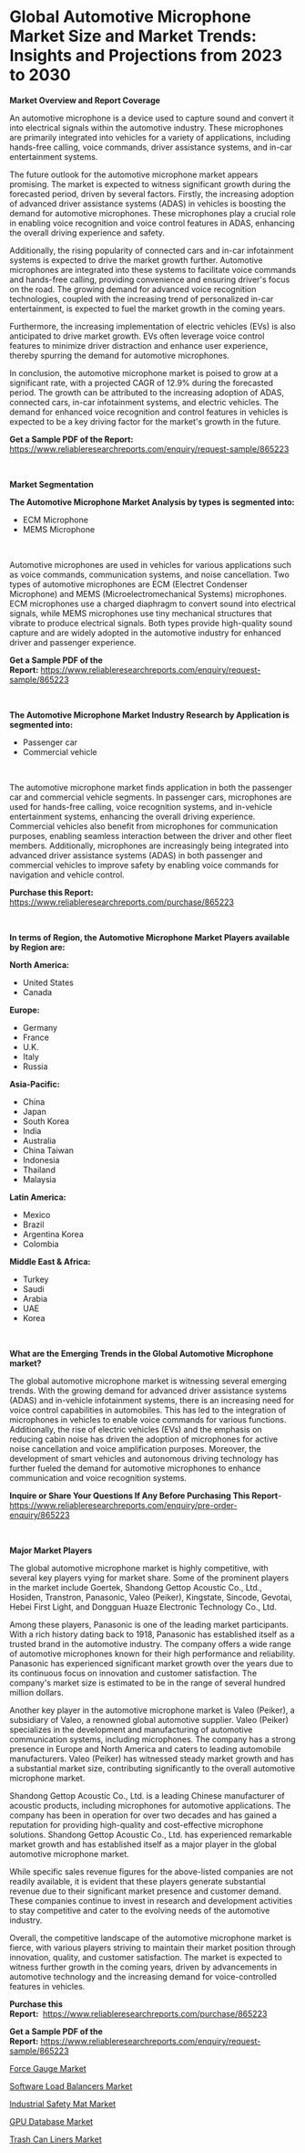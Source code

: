 <p><h1>Global Automotive Microphone Market Size and Market Trends: Insights and Projections from 2023 to 2030</h1></p><p><strong>Market Overview and Report Coverage</strong></p>
<p><p>An automotive microphone is a device used to capture sound and convert it into electrical signals within the automotive industry. These microphones are primarily integrated into vehicles for a variety of applications, including hands-free calling, voice commands, driver assistance systems, and in-car entertainment systems.</p><p>The future outlook for the automotive microphone market appears promising. The market is expected to witness significant growth during the forecasted period, driven by several factors. Firstly, the increasing adoption of advanced driver assistance systems (ADAS) in vehicles is boosting the demand for automotive microphones. These microphones play a crucial role in enabling voice recognition and voice control features in ADAS, enhancing the overall driving experience and safety.</p><p>Additionally, the rising popularity of connected cars and in-car infotainment systems is expected to drive the market growth further. Automotive microphones are integrated into these systems to facilitate voice commands and hands-free calling, providing convenience and ensuring driver's focus on the road. The growing demand for advanced voice recognition technologies, coupled with the increasing trend of personalized in-car entertainment, is expected to fuel the market growth in the coming years.</p><p>Furthermore, the increasing implementation of electric vehicles (EVs) is also anticipated to drive market growth. EVs often leverage voice control features to minimize driver distraction and enhance user experience, thereby spurring the demand for automotive microphones.</p><p>In conclusion, the automotive microphone market is poised to grow at a significant rate, with a projected CAGR of 12.9% during the forecasted period. The growth can be attributed to the increasing adoption of ADAS, connected cars, in-car infotainment systems, and electric vehicles. The demand for enhanced voice recognition and control features in vehicles is expected to be a key driving factor for the market's growth in the future.</p></p>
<p><strong>Get a Sample PDF of the Report:</strong> <a href="https://www.reliableresearchreports.com/enquiry/request-sample/865223">https://www.reliableresearchreports.com/enquiry/request-sample/865223</a></p>
<p>&nbsp;</p>
<p><strong>Market Segmentation</strong></p>
<p><strong>The Automotive Microphone Market Analysis by types is segmented into:</strong></p>
<p><ul><li>ECM Microphone</li><li>MEMS Microphone</li></ul></p>
<p>&nbsp;</p>
<p><p>Automotive microphones are used in vehicles for various applications such as voice commands, communication systems, and noise cancellation. Two types of automotive microphones are ECM (Electret Condenser Microphone) and MEMS (Microelectromechanical Systems) microphones. ECM microphones use a charged diaphragm to convert sound into electrical signals, while MEMS microphones use tiny mechanical structures that vibrate to produce electrical signals. Both types provide high-quality sound capture and are widely adopted in the automotive industry for enhanced driver and passenger experience.</p></p>
<p><strong>Get a Sample PDF of the Report:</strong>&nbsp;<a href="https://www.reliableresearchreports.com/enquiry/request-sample/865223">https://www.reliableresearchreports.com/enquiry/request-sample/865223</a></p>
<p>&nbsp;</p>
<p><strong>The Automotive Microphone Market Industry Research by Application is segmented into:</strong></p>
<p><ul><li>Passenger car</li><li>Commercial vehicle</li></ul></p>
<p>&nbsp;</p>
<p><p>The automotive microphone market finds application in both the passenger car and commercial vehicle segments. In passenger cars, microphones are used for hands-free calling, voice recognition systems, and in-vehicle entertainment systems, enhancing the overall driving experience. Commercial vehicles also benefit from microphones for communication purposes, enabling seamless interaction between the driver and other fleet members. Additionally, microphones are increasingly being integrated into advanced driver assistance systems (ADAS) in both passenger and commercial vehicles to improve safety by enabling voice commands for navigation and vehicle control.</p></p>
<p><strong>Purchase this Report:</strong>&nbsp; <a href="https://www.reliableresearchreports.com/purchase/865223">https://www.reliableresearchreports.com/purchase/865223</a></p>
<p>&nbsp;</p>
<p><strong>In terms of Region, the Automotive Microphone Market Players available by Region are:</strong></p>
<p>
    <p> <strong> North America: </strong>
        <ul>
            <li>United States</li>
            <li>Canada</li>
        </ul>
        </p> 
    <p> <strong> Europe: </strong>
        <ul>
            <li>Germany</li>
            <li>France</li>
            <li>U.K.</li>
            <li>Italy</li>
            <li>Russia</li>
        </ul>
        </p> 
    <p> <strong> Asia-Pacific: </strong>
        <ul>
            <li>China</li>
            <li>Japan</li>
            <li>South Korea</li>
            <li>India</li>
            <li>Australia</li>
            <li>China Taiwan</li>
            <li>Indonesia</li>
            <li>Thailand</li>
            <li>Malaysia</li>
        </ul>
        </p> 
    <p> <strong> Latin America: </strong>
        <ul>
            <li>Mexico</li>
            <li>Brazil</li>
            <li>Argentina Korea</li>
            <li>Colombia</li>
        </ul>
        </p> 
    <p> <strong> Middle East & Africa: </strong>
        <ul>
            <li>Turkey</li>
            <li>Saudi</li>
            <li>Arabia</li>
            <li>UAE</li>
            <li>Korea</li>
        </ul>
    </p>
    </p>
<p>&nbsp;</p>
<p><strong>What are the Emerging Trends in the Global Automotive Microphone market?</strong></p>
<p><p>The global automotive microphone market is witnessing several emerging trends. With the growing demand for advanced driver assistance systems (ADAS) and in-vehicle infotainment systems, there is an increasing need for voice control capabilities in automobiles. This has led to the integration of microphones in vehicles to enable voice commands for various functions. Additionally, the rise of electric vehicles (EVs) and the emphasis on reducing cabin noise has driven the adoption of microphones for active noise cancellation and voice amplification purposes. Moreover, the development of smart vehicles and autonomous driving technology has further fueled the demand for automotive microphones to enhance communication and voice recognition systems.</p></p>
<p><strong>Inquire or Share Your Questions If Any Before Purchasing This Report</strong>- <a href="https://www.reliableresearchreports.com/enquiry/pre-order-enquiry/865223">https://www.reliableresearchreports.com/enquiry/pre-order-enquiry/865223</a></p>
<p>&nbsp;</p>
<p><strong>Major Market Players</strong></p>
<p><p>The global automotive microphone market is highly competitive, with several key players vying for market share. Some of the prominent players in the market include Goertek, Shandong Gettop Acoustic Co., Ltd., Hosiden, Transtron, Panasonic, Valeo (Peiker), Kingstate, Sincode, Gevotai, Hebei First Light, and Dongguan Huaze Electronic Technology Co., Ltd.</p><p>Among these players, Panasonic is one of the leading market participants. With a rich history dating back to 1918, Panasonic has established itself as a trusted brand in the automotive industry. The company offers a wide range of automotive microphones known for their high performance and reliability. Panasonic has experienced significant market growth over the years due to its continuous focus on innovation and customer satisfaction. The company's market size is estimated to be in the range of several hundred million dollars.</p><p>Another key player in the automotive microphone market is Valeo (Peiker), a subsidiary of Valeo, a renowned global automotive supplier. Valeo (Peiker) specializes in the development and manufacturing of automotive communication systems, including microphones. The company has a strong presence in Europe and North America and caters to leading automobile manufacturers. Valeo (Peiker) has witnessed steady market growth and has a substantial market size, contributing significantly to the overall automotive microphone market.</p><p>Shandong Gettop Acoustic Co., Ltd. is a leading Chinese manufacturer of acoustic products, including microphones for automotive applications. The company has been in operation for over two decades and has gained a reputation for providing high-quality and cost-effective microphone solutions. Shandong Gettop Acoustic Co., Ltd. has experienced remarkable market growth and has established itself as a major player in the global automotive microphone market.</p><p>While specific sales revenue figures for the above-listed companies are not readily available, it is evident that these players generate substantial revenue due to their significant market presence and customer demand. These companies continue to invest in research and development activities to stay competitive and cater to the evolving needs of the automotive industry.</p><p>Overall, the competitive landscape of the automotive microphone market is fierce, with various players striving to maintain their market position through innovation, quality, and customer satisfaction. The market is expected to witness further growth in the coming years, driven by advancements in automotive technology and the increasing demand for voice-controlled features in vehicles.</p></p>
<p><strong>Purchase this Report:</strong>&nbsp;&nbsp;<a href="https://www.reliableresearchreports.com/purchase/865223">https://www.reliableresearchreports.com/purchase/865223</a></p>
<p></p>
<p><strong>Get a Sample PDF of the Report:</strong>&nbsp;<a href="https://www.reliableresearchreports.com/enquiry/request-sample/865223">https://www.reliableresearchreports.com/enquiry/request-sample/865223</a></p>
<p><p><a href="https://www.linkedin.com/pulse/force-gauge-market-size-growth-forecast-from-2023-2030-uf4ne/">Force Gauge Market</a></p><p><a href="https://www.linkedin.com/pulse/software-load-balancers-market-size-growth-forecast-from-2023-d2cce/">Software Load Balancers Market</a></p><p><a href="https://medium.com/@smriti.reportprime/industrial-safety-mat-market-share-evolution-and-market-growth-trends-2023-2030-e4875f7ef4dc">Industrial Safety Mat Market</a></p><p><a href="https://www.linkedin.com/pulse/decoding-gpu-database-market-deep-dive-latest-trends-segmentation-uziee/">GPU Database Market</a></p><p><a href="https://medium.com/@chiragreportprime4/trash-can-liners-market-insight-market-trends-growth-forecasted-from-2023-to-2030-2ee385e0c366">Trash Can Liners Market</a></p></p>